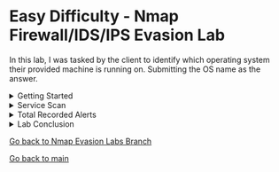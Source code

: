 # Easy Difficulty - Nmap Firewall/IDS/IPS Evasion Lab

In this lab, I was tasked by the client to identify which operating system their provided machine is running on. Submitting the OS name as the answer.  

<details>
  <summary>Getting Started</summary>
  
  ## Getting Started

  <hr>

  <img src="https://github.com/uli385899/My-Projects-Portfolio/blob/main/.assets/nmap-easy-1.png">
  To access the provided machine, I first needed to connect to the company's network via VPN. I downloaded the connection file supplied by Hack The Box and established the connection using the openvpn tool in my terminal.

  <hr>

  <img src ="https://github.com/uli385899/My-Projects-Portfolio/blob/main/.assets/nmap-easy-2.png">
  Next, I pinged the host to check if it was responsive, confirming that I was successfully connected to the network.

  <hr>

  <img src="https://github.com/uli385899/My-Projects-Portfolio/blob/main/.assets/nmap-easy-3.png">
  We are now ready to perform the first scan. With no prior information about the target, we will begin with a full, non-intrusive scan to identify open ports for further investigation.
  <p>&nbsp;</p>
  From the results, we can see that three ports are open: 22, 80, and 10001. However, we will focus only on ports 22 and 80, as they are well-recognized and commonly used. Scanning for service information on port 10001 would                 unnecessarily increase the number of intrusion alerts.

  <hr>

  <img src="https://github.com/uli385899/My-Projects-Portfolio/blob/main/.assets/nmap-easy-6.png">
  We will refer to this .php webpage, which displays the number of recorded alerts generated by our actions. So far, after pinging the host and performing the initial scan, we have triggered only 13 out of 100 alerts before being blocked    by the network's IPS.

  <hr>

</details>

<details>
<summary>Service Scan</summary>
  
  ## Service Scan

  <hr>

  <img src="https://github.com/uli385899/My-Projects-Portfolio/blob/main/.assets/nmap-easy-4.png">
  From the results of our first scan, we will now begin our service scan to identify the OS of the targeted machine.

  - **Pn**: Disables pinging of hosts.
  - **n**: Disables DNS resolution.
  - **disable-arp-ping**: Disables checking if the target's IP address corresponds with a MAC address.
  - **max-retries**: Specifies the maximum number of connection retries for each port.
  - **p**: Specifies the port(s) to be scanned.
  - **T**: Adjusts the aggressiveness of the scan (3 being normal or default).
  - **sS**: Performs a SYN scan without fully establishing the 3-way handshake.
  - **sV**: Performs a service scan.
  - **packet-trace**: Similar to a packet sniffer, this option shows the results of sent and received network packets.
  - **stats-every**: Displays scan progress at intervals by set time.
  - **host-timeout**: Stops scans at the given time.
  - **oN**: Saves scan in nmap formation. 

  <hr>

  <img src="https://github.com/uli385899/My-Projects-Portfolio/blob/main/.assets/nmap-easy-5.png">
  Given from the results of our scan, we could see here that the target macnine is running on Ubuntu.

  <hr>

</details>

<details>
<summary>Total Recorded Alerts</summary>
  
  ## Total Recorded Alerts

  <hr>

  <img src="https://github.com/uli385899/My-Projects-Portfolio/blob/main/.assets/nmap-easy-7.png">
  By the end of our scan, we managed to reduce the number of alerts to just 22. This number could have been further minimized had I avoided performing the initial ping scan or a full preliminary scan. Nonetheless, this represents less       than 25% of the maximum alert threshold our target would have permitted before terminating our efforts.

  <hr>

</details>

<details>
  <summary>Lab Conclusion</summary>
  
  ## Lab Conclusion

  <img src="https://github.com/uli385899/My-Projects-Portfolio/blob/main/.assets/nmap-easy-8.png">
  This lab provided an excellent opportunity to practice Nmap techniques while maintaining a low detection profile in an environment with active firewall, IDS, and IPS defenses. By strategically selecting scan options and prioritizing       stealth, I was able to successfully identify the operating system of the target machine while keeping intrusion alerts well below the maximum threshold.
  <p>&nbsp;</p>
  The results highlight the importance of thoughtful reconnaissance planning, such as limiting unnecessary scans and focusing only on relevant ports and services. The adjustments I made to reduce alerts demonstrate the value of iterative    learning and adaptive strategies in penetration testing.
  <p>&nbsp;</p>
  Overall, this exercise reinforced the critical balance between achieving technical objectives and minimizing detection, an essential skill for ethical hacking and cybersecurity professionals.
  
</details>

[Go back to Nmap Evasion Labs Branch](https://github.com/uli385899/My-Projects-Portfolio/tree/Nmap-Evasion-Labs)

[Go back to main](https://github.com/uli385899/My-Projects-Portfolio/tree/main)
